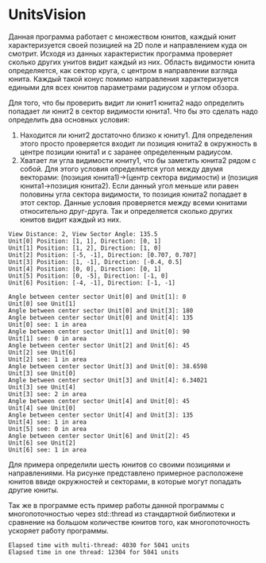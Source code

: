 # UnitsVision
Данная программа работает с множеством юнитов, каждый юнит характеризуется своей позицией на 2D поле и направлением куда он смотрит.
Исходя из данных характеристик программа проверяет сколько других унитов видит каждый из них.
Область видимости юнита определяется, как сектор круга, с центром в направлении взгляда юнита.
Каждый такой конус помимо направления характеризуется едиными для всех юнитов параметрами радиусом и углом обзора.

Для того, что бы проверить видит ли юнит1 юнита2 надо определить попадает ли юнит2 в сектор видимости юнита1.
Что бы это сделать надо определить два основных условия:
1) Находится ли юнит2 достаточно близко к юниту1.
    Для определения этого просто проверяется входит ли позиция юнита2 в окружность в центре позиции юнита1 и с заранее определенным радиусом.
2) Хватает ли угла видимости юниту1, что бы заметить юнита2 рядом с собой.
    Для этого условия определяется угол между двумя векторами: (позиция юнита1)->(центр сектора видимости) и (позиция юнита1->позиция юнита2).
    Если данный угол меньше или равен половины угла сектора видимости, то позиция юнита2 попадает в этот сектор.
Данные условия проверяется между всеми юнитами относительно друг-друга. Так и определяется сколько других юнитов видит каждый из них.
```
View Distance: 2, View Sector Angle: 135.5
Unit[0] Position: [1, 1], Direction: [0, 1]
Unit[1] Position: [1, 2], Direction: [1, 0]
Unit[2] Position: [-5, -1], Direction: [0.707, 0.707]
Unit[3] Position: [1, -1], Direction: [-0.4, 0.5]
Unit[4] Position: [0, 0], Direction: [0, 1]
Unit[5] Position: [0, -5], Direction: [-1, 0]
Unit[6] Position: [-4, -1], Direction: [-1, -1]

Angle between center sector Unit[0] and Unit[1]: 0
Unit[0] see Unit[1]
Angle between center sector Unit[0] and Unit[3]: 180
Angle between center sector Unit[0] and Unit[4]: 135
Unit[0] see: 1 in area
Angle between center sector Unit[1] and Unit[0]: 90
Unit[1] see: 0 in area
Angle between center sector Unit[2] and Unit[6]: 45
Unit[2] see Unit[6]
Unit[2] see: 1 in area
Angle between center sector Unit[3] and Unit[0]: 38.6598
Unit[3] see Unit[0]
Angle between center sector Unit[3] and Unit[4]: 6.34021
Unit[3] see Unit[4]
Unit[3] see: 2 in area
Angle between center sector Unit[4] and Unit[0]: 45
Unit[4] see Unit[0]
Angle between center sector Unit[4] and Unit[3]: 135
Unit[4] see: 1 in area
Unit[5] see: 0 in area
Angle between center sector Unit[6] and Unit[2]: 45
Unit[6] see Unit[2]
Unit[6] see: 1 in area
```

Для примера определили шесть юнитов со своими позициями и направлениями. На рисунке представлено примерное расположене юнитов ввиде окружностей и секторами, в которые могут попадать другие юниты.

Так же в программе есть пример работы данной программы с многопоточностью через std::thread из стандартной библиотеки и сравнение на большом количестве юнитов того, как многопоточность ускоряет работу программы.
```
Elapsed time with multi-thread: 4030 for 5041 units
Elapsed time in one thread: 12304 for 5041 units
```